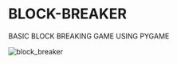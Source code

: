 # BLOCK-BREAKER
BASIC BLOCK BREAKING GAME USING PYGAME

![block_breaker](https://user-images.githubusercontent.com/53041219/207022406-3c517e7e-ef94-44e7-9571-6ea15b2a89c8.gif)

